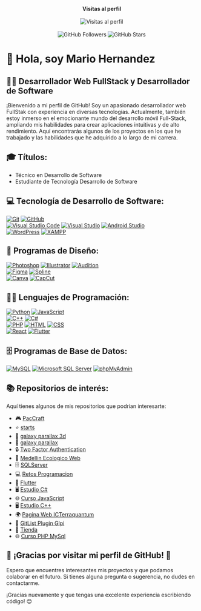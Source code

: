 <p align="center"> 
    <b>Visitas al perfil</b>
    <br>
    </br>
    <img src="https://profile-counter.glitch.me/marioalf2002/count.svg" alt="Visitas al perfil" />
    </br>
    </br>
    <img src="https://img.shields.io/github/followers/marioalf2002?style=social" alt="GitHub Followers" />
    <img src="https://img.shields.io/github/stars/marioalf2002?style=social" alt="GitHub Stars" />
</p>

# 👋 Hola, soy Mario Hernandez

## 👨‍💻 Desarrollador Web FullStack y Desarrollador de Software

¡Bienvenido a mi perfil de GitHub! Soy un apasionado desarrollador web FullStak con experiencia en diversas tecnologías. Actualmente, también estoy inmerso en el emocionante mundo del desarrollo móvil Full-Stack, ampliando mis habilidades para crear aplicaciones intuitivas y de alto rendimiento. Aquí encontrarás algunos de los proyectos en los que he trabajado y las habilidades que he adquirido a lo largo de mi carrera.

## 🎓 Títulos:

- Técnico en Desarrollo de Software
- Estudiante de Tecnología Desarrollo de Software

## 💻 Tecnología de Desarrollo de Software:

[![Git](https://img.shields.io/badge/Git-orange?style=for-the-badge&logo=git&logoColor=white&labelColor=#F05032)](https://git-scm.com/)
[![GitHub](https://img.shields.io/badge/GitHub-black?style=for-the-badge&logo=github&logoColor=white&labelColor=black)](https://github.com/)
</br>
[![Visual Studio Code](https://img.shields.io/badge/Visual%20Studio%20Code-blue?style=for-the-badge&logo=visual-studio-code&logoColor=white&labelColor=blue)](https://code.visualstudio.com/)
[![Visual Studio](https://img.shields.io/badge/Visual%20Studio-purple?style=for-the-badge&logo=visual-studio&logoColor=white&labelColor=purple)](https://visualstudio.microsoft.com/)
[![Android Studio](https://img.shields.io/badge/Android%20Studio-green?style=for-the-badge&logo=android-studio&logoColor=white&labelColor=green)](https://developer.android.com/studio)
</br>
[![WordPress](https://img.shields.io/badge/WordPress-blue?style=for-the-badge&logo=wordpress&logoColor=white&labelColor=blue)](https://wordpress.org/)
[![XAMPP](https://img.shields.io/badge/XAMPP-orange?style=for-the-badge&logo=xampp&logoColor=white&labelColor=orange)](https://www.apachefriends.org/index.html)

## 🎨 Programas de Diseño:

[![Photoshop](https://img.shields.io/badge/Photoshop-31A8FF?style=for-the-badge&logo=adobe-photoshop&logoColor=white&labelColor=101010)]()
[![Illustrator](https://img.shields.io/badge/Illustrator-FF9A00?style=for-the-badge&logo=adobe-illustrator&logoColor=white&labelColor=101010)]()
[![Audition](https://img.shields.io/badge/Audition-FF4500?style=for-the-badge&logo=adobe-audition&logoColor=white&labelColor=101010)]()
</br>
[![Figma](https://img.shields.io/badge/Figma-F24E1E?style=for-the-badge&logo=figma&logoColor=white&labelColor=101010)]()
[![Spline](https://img.shields.io/badge/Spline-FF69B4?style=for-the-badge&logo=spline&logoColor=white&labelColor=101010)]()
</br>
[![Canva](https://img.shields.io/badge/Canva-00C4CC?style=for-the-badge&logo=canva&logoColor=white&labelColor=101010)]()
[![CapCut](https://img.shields.io/badge/CapCut-FF0000?style=for-the-badge&logo=capcut&logoColor=white&labelColor=101010)]()

## 👨‍💻 Lenguajes de Programación:

[![Python](https://img.shields.io/badge/Python-yellow?style=for-the-badge&logo=python&logoColor=white&labelColor=101010)]()
[![JavaScript](https://img.shields.io/badge/JavaScript-F7DF1E?style=for-the-badge&logo=javascript&logoColor=white&labelColor=101010)]()
</br>
[![C++](https://img.shields.io/badge/C++-blue?style=for-the-badge&logo=c%2B%2B&logoColor=white&labelColor=101010)]()
[![C#](https://img.shields.io/badge/C%23-purple?style=for-the-badge&logo=c-sharp&logoColor=white&labelColor=101010)](https://docs.microsoft.com/en-us/dotnet/csharp/)
</br>
[![PHP](https://img.shields.io/badge/PHP-777BB4?style=for-the-badge&logo=php&logoColor=white&labelColor=101010)]()
[![HTML](https://img.shields.io/badge/HTML-orange?style=for-the-badge&logo=html5&logoColor=white&labelColor=101010)]()
[![CSS](https://img.shields.io/badge/CSS-blue?style=for-the-badge&logo=css3&logoColor=white&labelColor=101010)]()
</br>
[![React](https://img.shields.io/badge/React-61DAFB?style=for-the-badge&logo=react&logoColor=white&labelColor=101010)]()
[![Flutter](https://img.shields.io/badge/Flutter-02569B?style=for-the-badge&logo=flutter&logoColor=white&labelColor=101010)]()

## 🗄️ Programas de Base de Datos:

[![MySQL](https://img.shields.io/badge/MySQL-blue?style=for-the-badge&logo=mysql&logoColor=white&labelColor=101010)](https://www.mysql.com/)
[![Microsoft SQL Server](https://img.shields.io/badge/Microsoft%20SQL%20Server-purple?style=for-the-badge&logo=microsoft-sql-server&logoColor=white&labelColor=101010)](https://www.microsoft.com/en-us/sql-server)
[![phpMyAdmin](https://img.shields.io/badge/phpMyAdmin-777BB4?style=for-the-badge&logo=php&logoColor=white&labelColor=101010)](https://www.phpmyadmin.net/)

## 📚 Repositorios de interés:

Aquí tienes algunos de mis repositorios que podrían interesarte:

- 🎮 [PacCraft](https://github.com/Marioalf2002/PacCraft)
- ⭐️ [starts](https://github.com/Marioalf2002/starts)
- 🌌 [galaxy parallax 3d](https://github.com/Marioalf2002/galaxy-parallax-3d)
- 🌌 [galaxy parallax](https://github.com/Marioalf2002/galaxy-parallax)
- 🔒 [Two Factor Authentication](https://github.com/Marioalf2002/Two-Factor-Authentication)
- 🌿 [Medellin Ecologico Web](https://github.com/Marioalf2002/MedellinEcologicoWeb)
- 🗄️ [SQLServer](https://github.com/Marioalf2002/SQLServer)
- 💻 [Retos Programacion](https://github.com/Marioalf2002/RetosProgramacion)
- 📱 [Flutter](https://github.com/Marioalf2002/Flutter)
- 🖥️ [Estudio C#](https://github.com/Marioalf2002/Estudio_C_Sharp)
- 🌐 [Curso JavaScript](https://github.com/Marioalf2002/CursoJavaScript)
- 🖥️ [Estudio C++](https://github.com/Marioalf2002/EstudioC)
- 🌍 [Pagina Web ICTerraquantum](https://github.com/Marioalf2002/IC-Terraquantum)
- 📜 [GitList Plugin Glpi](https://github.com/Marioalf2002/GitList-Plugin-Glpi)
- 🛒 [Tienda](https://github.com/Marioalf2002/Tienda)
- 🌐 [Curso PHP MySql](https://github.com/Marioalf2002/CursoPHPMySql)

## 🙏 ¡Gracias por visitar mi perfil de GitHub! 🙌

Espero que encuentres interesantes mis proyectos y que podamos colaborar en el futuro. Si tienes alguna pregunta o sugerencia, no dudes en contactarme.

¡Gracias nuevamente y que tengas una excelente experiencia escribiendo código! 😊
